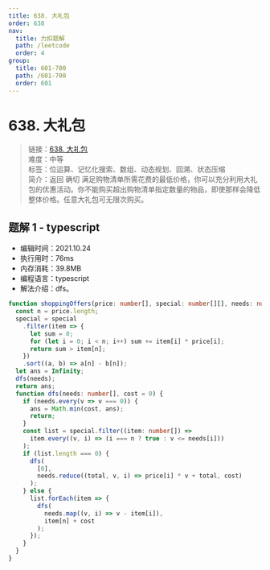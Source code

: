 ```yaml
---
title: 638. 大礼包
order: 638
nav:
  title: 力扣题解
  path: /leetcode
  order: 4
group:
  title: 601-700
  path: /601-700
  order: 601
---
```


# 638. 大礼包

> 链接：[638. 大礼包](https://leetcode-cn.com/problems/shopping-offers/)  
> 难度：中等  
> 标签：位运算、记忆化搜索、数组、动态规划、回溯、状态压缩  
> 简介：返回 确切 满足购物清单所需花费的最低价格，你可以充分利用大礼包的优惠活动。你不能购买超出购物清单指定数量的物品，即使那样会降低整体价格。任意大礼包可无限次购买。

## 题解 1 - typescript

- 编辑时间：2021.10.24
- 执行用时：76ms
- 内存消耗：39.8MB
- 编程语言：typescript
- 解法介绍：dfs。

```typescript
function shoppingOffers(price: number[], special: number[][], needs: number[]): number {
  const n = price.length;
  special = special
    .filter(item => {
      let sum = 0;
      for (let i = 0; i < n; i++) sum += item[i] * price[i];
      return sum > item[n];
    })
    .sort((a, b) => a[n] - b[n]);
  let ans = Infinity;
  dfs(needs);
  return ans;
  function dfs(needs: number[], cost = 0) {
    if (needs.every(v => v === 0)) {
      ans = Math.min(cost, ans);
      return;
    }
    const list = special.filter((item: number[]) =>
      item.every((v, i) => (i === n ? true : v <= needs[i]))
    );
    if (list.length === 0) {
      dfs(
        [0],
        needs.reduce((total, v, i) => price[i] * v + total, cost)
      );
    } else {
      list.forEach(item => {
        dfs(
          needs.map((v, i) => v - item[i]),
          item[n] + cost
        );
      });
    }
  }
}
```
